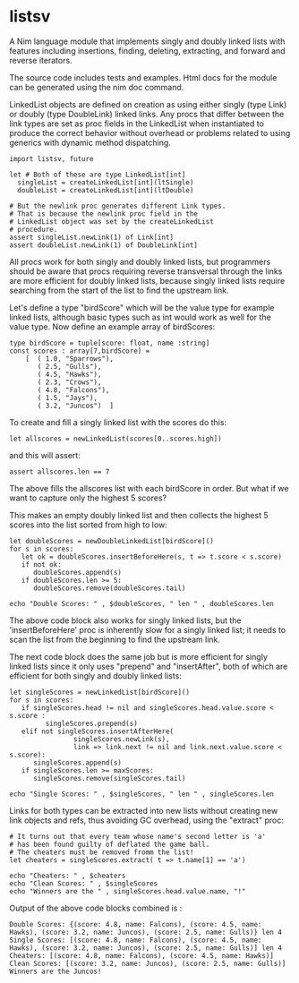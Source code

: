 # listsv
A Nim language module that implements singly and doubly linked lists with features including insertions, 
finding, deleting, extracting, and forward and reverse iterators.

The source code includes tests and examples. Html docs for the module can be generated using the nim doc command.

LinkedList objects are defined on creation as using either singly (type Link) or doubly (type DoubleLink) linked links. Any procs that differ between the link types are set as proc fields in the LinkedList when instantiated to produce the correct behavior without overhead or problems related to using generics with dynamic method dispatching.

```
import listsv, future

let # Both of these are type LinkedList[int]
  singleList = createLinkedList[int](ltSingle)
  doubleList = createLinkedList[int](ltDouble)
  
# But the newlink proc generates different Link types.
# That is because the newlink proc field in the 
# LinkedList object was set by the createLinkedList
# procedure.
assert singleList.newLink(1) of Link[int]
assert doubleList.newLink(1) of DoubleLink[int]
```

All procs work for both singly and doubly linked lists, but programmers should be aware that procs requiring reverse transversal through the links are more efficient for doubly linked lists, because singly linked lists require searching from the start of the list to find the upstream link.

Let's define a type "birdScore" which will be the value type for example linked lists, although basic types such as int would work as well for the value type. Now define an example array of birdScores:
```
type birdScore = tuple[score: float, name :string]
const scores : array[7,birdScore] = 
    [  ( 1.0, "Sparrows"), 
       ( 2.5, "Gulls"), 
       ( 4.5, "Hawks"),
       ( 2.3, "Crows"),
       ( 4.8, "Falcons"),
       ( 1.5, "Jays"),
       ( 3.2, "Juncos")  ]
```
To create and fill a singly linked list with the scores do this:
```
let allscores = newLinkedList(scores[0..scores.high])
```
and this will assert:
```
assert allscores.len == 7
```
The above fills the allscores list with each birdScore in order. But what if we want to capture only the highest 5 scores?

This makes an empty doubly linked list and then collects the highest 5 scores into the list sorted from high to low:
```
let doubleScores = newDoubleLinkedList[birdScore]()
for s in scores:
   let ok = doubleScores.insertBeforeHere(s, t => t.score < s.score)
   if not ok:
      doubleScores.append(s)
   if doubleScores.len >= 5:
      doubleScores.remove(doubleScores.tail)
      
echo "Double Scores: " , $doubleScores, " len " , doubleScores.len
```
The above code block also works for singly linked lists, but the 'insertBeforeHere' proc is inherently slow for a singly linked list; it needs to scan the list from the beginning to find the upstream link.

The next code block does the same job but is more efficient for singly linked lists since it only uses "prepend" and "insertAfter", both of which are efficient for both singly and doubly linked lists:
```
let singleScores = newLinkedList[birdScore]()
for s in scores:
   if singleScores.head != nil and singleScores.head.value.score < s.score :
         singleScores.prepend(s)
   elif not singleScores.insertAfterHere(
                singleScores.newLink(s),  
                link => link.next != nil and link.next.value.score < s.score):
      singleScores.append(s)
   if singleScores.len >= maxScores:
      singleScores.remove(singleScores.tail)
      
echo "Single Scores: " , $singleScores, " len " , singleScores.len
```
Links for both types can be extracted into new lists without creating new link objects and refs, thus avoiding GC overhead, using the "extract" proc:

```
# It turns out that every team whose name's second letter is 'a' 
# has been found guilty of deflated the game ball.
# The cheaters must be removed fromm the list!
let cheaters = singleScores.extract( t => t.name[1] == 'a')

echo "Cheaters: " , $cheaters
echo "Clean Scores: " , $singleScores
echo "Winners are the " , singleScores.head.value.name, "!"
```
Output of the above code blocks combined is :
```
Double Scores: {(score: 4.8, name: Falcons), (score: 4.5, name: Hawks), (score: 3.2, name: Juncos), (score: 2.5, name: Gulls)} len 4
Single Scores: [(score: 4.8, name: Falcons), (score: 4.5, name: Hawks), (score: 3.2, name: Juncos), (score: 2.5, name: Gulls)] len 4
Cheaters: [(score: 4.8, name: Falcons), (score: 4.5, name: Hawks)]
Clean Scores: [(score: 3.2, name: Juncos), (score: 2.5, name: Gulls)]
Winners are the Juncos!
```





